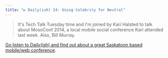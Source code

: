 ```yaml
---
title: "► Daily(ish) 24: Using Celebrity for Neutral"
---
```

<blockquote><p>
  It&#39;s Tech Talk Tuesday time and I&#39;m joined by Kari Halsted to talk about MosoConf 2014, a local mobile social conference Kari attended last week. Also, Bill Murray.
</p></blockquote>
<p><a href="http://goodstuff.fm/dailyish/24">Go listen to Daily(ish) and find out about a great Saskatoon based mobile/web conference</a>.</p>
